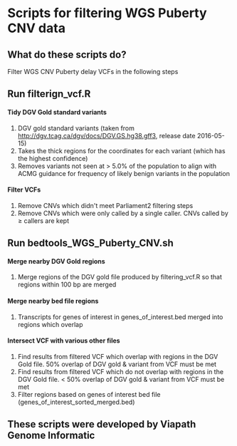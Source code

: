 # Scripts for filtering WGS Puberty CNV data

## What do these scripts do? 

Filter WGS CNV Puberty delay VCFs in the following steps 

## Run filterign_vcf.R

#### Tidy DGV Gold standard variants 
  1) DGV gold standard variants (taken from http://dgv.tcag.ca/dgv/docs/DGV.GS.hg38.gff3, release date 2016-05-15)
  2) Takes the thick regions for the coordinates for each variant (which has the highest confidence)
  3) Removes variants not seen at > 5.0% of the population to align with ACMG guidance for frequency of likely benign variants in the population 
#### Filter VCFs
 1) Remove CNVs which didn't meet Parliament2 filtering steps 
 2) Remove CNVs which were only called by a single caller. CNVs called by ≥ callers are kept


## Run bedtools_WGS_Puberty_CNV.sh
#### Merge nearby DGV Gold regions 
 1) Merge regions of the DGV gold file produced by filtering_vcf.R so that regions within 100 bp are merged 
 
#### Merge nearby bed file regions 
  1) Transcripts for genes of interest in genes_of_interest.bed merged into regions which overlap 


#### Intersect VCF with various other files 
  1) Find results from filtered VCF which overlap with regions in the DGV Gold file. 50% overlap of DGV gold & variant from VCF must be met 
  2) Find results from filtered VCF which do not overlap with regions in the DGV Gold file. < 50% overlap of DGV gold & variant from VCF must be met
  3) Filter regions based on genes of interest bed file (genes_of_interest_sorted_merged.bed)



## These scripts were developed by Viapath Genome Informatic